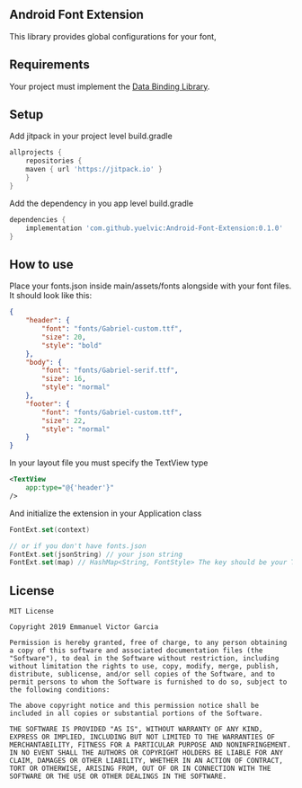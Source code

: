 ## Android Font Extension
This library provides global configurations for your font,

## Requirements

Your project must implement the [Data Binding Library](https://developer.android.com/topic/libraries/data-binding/).

## Setup

Add jitpack in your project level build.gradle

```gradle
allprojects {
    repositories {
	maven { url 'https://jitpack.io' }
    }
}
```

Add the dependency in you app level build.gradle

```gradle
dependencies {
    implementation 'com.github.yuelvic:Android-Font-Extension:0.1.0'
}
```

## How to use

Place your fonts.json inside main/assets/fonts alongside with your font files. It should look like this:

```json
{
    "header": {
        "font": "fonts/Gabriel-custom.ttf",
        "size": 20,
        "style": "bold"
    },
    "body": {
        "font": "fonts/Gabriel-serif.ttf",
        "size": 16,
        "style": "normal"
    },
    "footer": {
        "font": "fonts/Gabriel-custom.ttf",
        "size": 22,
        "style": "normal"
    }
}
```

In your layout file you must specify the TextView type
```xml
<TextView
    app:type="@{'header'}"
/>
```

And initialize the extension in your Application class

```kotlin
FontExt.set(context)

// or if you don't have fonts.json
FontExt.set(jsonString) // your json string
FontExt.set(map) // HashMap<String, FontStyle> The key should be your TextView type
```

## License

```
MIT License

Copyright 2019 Emmanuel Victor Garcia

Permission is hereby granted, free of charge, to any person obtaining a copy of this software and associated documentation files (the "Software"), to deal in the Software without restriction, including without limitation the rights to use, copy, modify, merge, publish, distribute, sublicense, and/or sell copies of the Software, and to permit persons to whom the Software is furnished to do so, subject to the following conditions:

The above copyright notice and this permission notice shall be included in all copies or substantial portions of the Software.

THE SOFTWARE IS PROVIDED "AS IS", WITHOUT WARRANTY OF ANY KIND, EXPRESS OR IMPLIED, INCLUDING BUT NOT LIMITED TO THE WARRANTIES OF MERCHANTABILITY, FITNESS FOR A PARTICULAR PURPOSE AND NONINFRINGEMENT. IN NO EVENT SHALL THE AUTHORS OR COPYRIGHT HOLDERS BE LIABLE FOR ANY CLAIM, DAMAGES OR OTHER LIABILITY, WHETHER IN AN ACTION OF CONTRACT, TORT OR OTHERWISE, ARISING FROM, OUT OF OR IN CONNECTION WITH THE SOFTWARE OR THE USE OR OTHER DEALINGS IN THE SOFTWARE.
```
